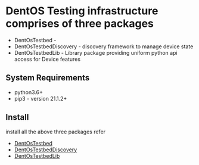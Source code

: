 # DentOS Testing infrastructure comprises of three packages

* DentOsTestbed -
* DentOsTestbedDiscovery - discovery framework to manage device state
* DentOsTestbedLib - Library package providing uniform python api access for Device features

## System Requirements

* python3.6+
* pip3 - version 21.1.2+

## Install

install all the above three packages
refer

* [DentOsTestbed](./DentOsTestbed/README.md)
* [DentOsTestbedDiscovery](./DentOsTestbedDiscovery/README.md)
* [DentOsTestbedLib](./DentOsTestbedLib/README.md)
